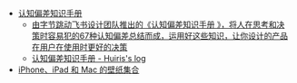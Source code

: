 - [认知偏差知识手册](https://alanhg.github.io/cognitive-bias/)
	- [由字节跳动飞书设计团队推出的《认知偏差知识手册 》，将人在思考和决策时容易犯的67种认知偏差总结而成，运用好这些知识，让你设计的产品在用户在使用时更好的决策](https://twitter.com/ftium4/status/1442700635539795969)
	- [认知偏差知识手册 - Huiris's log](https://huiris.com/cognitive-bias/)
- [iPhone、iPad 和 Mac 的壁纸集合](https://basicappleguy.com/basicappleblog/category/Wallpaper)